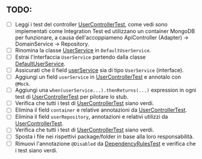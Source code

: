 ## TODO:

- [ ] Leggi i test del
  controller [UserControllerTest](src/test/java/io/doubleloop/driverexplicit/UserControllerTest.java), come vedi sono
  implementati come Integration Test ed utilizzano un container MongoDB per funzionare, a causa dell'accoppiameno
  ApiController (Adapter) -> DomainService -> Repository.
- [ ] Rinomina la classe [UserService](src/main/java/io/doubleloop/driverexplicit/UserService.java) in
  `DefaultUserService`.
- [ ] Estrai l'interfaccia `UserService` partendo
  dalla classe [DefaultUserService](src/main/java/io/doubleloop/driverexplicit/DefaultUserService.java).
- [ ] Assicurati che il field [userService](src/main/java/io/doubleloop/driverexplicit/UserController.java#L16) sia
  di tipo `UserService` (interface).
- [ ] Aggiungi un field `userService`
  in [UserControllerTest](src/test/java/io/doubleloop/driverexplicit/UserControllerTest.java) e annotalo con `@Mock`.
- [ ] Aggiungi una `when(userService...).thenReturns(...)` expression in ogni test
  di [UserControllerTest](src/test/java/io/doubleloop/driverexplicit/UserControllerTest.java) per pilotare lo stub.
- [ ] Verifica che tutti i test
  di [UserControllerTest](src/test/java/io/doubleloop/driverexplicit/UserControllerTest.java) siano verdi.
- [ ] Elimina il field `container` e relative annotazioni
  da [UserControllerTest](src/test/java/io/doubleloop/driverexplicit/UserControllerTest.java).
- [ ] Elimina il field `userRepository`, annotazioni e relativi utilizzi
  da [UserControllerTest](src/test/java/io/doubleloop/driverexplicit/UserControllerTest.java).
- [ ] Verifica che tutti i test
  di [UserControllerTest](src/test/java/io/doubleloop/driverexplicit/UserControllerTest.java) siano verdi.
- [ ] Sposta i file nei rispettivi package/folder in base alla loro responsabilità.
- [ ] Rimuovi l'annotazione `@Disabled`
  da [DependencyRulesTest](src/test/java/io/doubleloop/driverexplicit/DependencyRulesTest.java#L9) e
  verifica che i test siano verdi.
